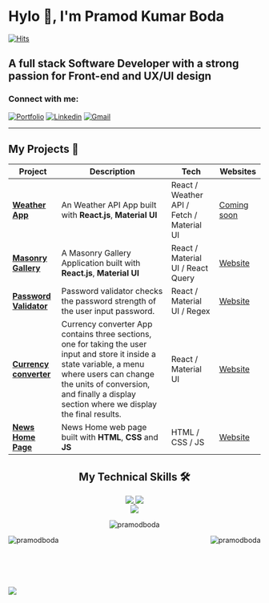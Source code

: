 <h1>Hylo 👋, I'm Pramod Kumar Boda</h2>

<!--
[![MasterHead](https://assets-global.website-files.com/615e270f23c94c3fc683f12c/65574b11974bd4efd9b4b78f_Meedan_Why%20is%20media%20literacy%20so%20important__Banner.png)](https://www.linkedin.com/in/pramodkumarboda/) -->
<a href="https://hits.sh/github.com//pramodboda/pramodboda"><img alt="Hits" src="https://hits.sh/github.com/pramodboda/pramodboda.svg?label=Profile%20views&color=355C7D&labelColor=4083e9"/></a>

<h2 style="border-bottom:0">A full stack Software Developer with a strong passion for Front-end and UX/UI design</h2>
<h3 align="left">Connect with me:</h3>
<p dir="auto"><a href="#" rel="nofollow"><img src="https://camo.githubusercontent.com/fae3635897d8d5c1877d5fb1a2ca5d09caa44f2843061380f1635b48fa0f1212/68747470733a2f2f696d672e736869656c64732e696f2f62616467652f506f7274666f6c696f2d3433333863613f7374796c653d666f722d7468652d6261646765266c6f676f3d506f7274666f6c696f266c6f676f436f6c6f723d7768697465" alt="Portfolio" title="Portfolio" data-canonical-src="https://img.shields.io/badge/Portfolio-4338ca?style=for-the-badge&amp;logo=Portfolio&amp;logoColor=white" style="max-width: 100%;"></a>
<a href="https://www.linkedin.com/in/pramodkumarboda/" rel="nofollow" target="_blank"><img src="https://camo.githubusercontent.com/a239709e5b580a3adec6f8df83f2d9742cffd66da30636ac6f3e762a179c0479/68747470733a2f2f696d672e736869656c64732e696f2f62616467652f2d4c696e6b6564696e2d696e666f726d6174696f6e616c3f7374796c653d666f722d7468652d6261646765266c6f676f3d6c696e6b6564696e266c6f676f436f6c6f723d776869746526636f6c6f723d303037326231" alt="Linkedin" title="Linkedin" data-canonical-src="https://img.shields.io/badge/-Linkedin-informational?style=for-the-badge&amp;logo=linkedin&amp;logoColor=white&amp;color=0072b1" style="max-width: 100%;"></a>
<a href="mailto:pramodkumarboda@gmail.com"><img src="https://camo.githubusercontent.com/eb84c47221440979a1edf751a66d5fa4b53ecf4ee0275656d8af52ca455b97be/68747470733a2f2f696d672e736869656c64732e696f2f62616467652f476d61696c2d4444343033323f7374796c653d666f722d7468652d6261646765266c6f676f3d676d61696c266c6f676f436f6c6f723d7768697465" alt="Gmail" data-canonical-src="https://img.shields.io/badge/Gmail-DD4032?style=for-the-badge&amp;logo=gmail&amp;logoColor=white" style="max-width: 100%;"></a>
</p>
<hr/>
<h2>My Projects 🚀</h2>
<table>
<thead>
<tr>
<th>Project</th>
<th>Description</th>
<th>Tech</th>
<th>Websites</th>
</tr>
</thead>
<tbody>
  
<tr>
<td><a href="#"><strong>Weather App</strong></a></td>
<td>An Weather API App built with <strong>React.js</strong>, <strong>Material UI</strong></td>
<td>React / Weather API / Fetch / Material UI</td>
<td><a href="#" rel="nofollow">Coming soon</a></td>
</tr>
  
  <tr>
<td><a target="_blank" href="https://github.com/pramodboda/unsplash-masonry-gallery.git"><strong>Masonry Gallery </strong></a></td>
<td>A Masonry Gallery Application built with <strong>React.js</strong>, <strong>Material UI</strong> </td>
<td>React / Material UI / React Query</td>
<td><a target="_blank" href="https://masonry-mui.vercel.app" >Website</a></td>
</tr>
  
  <tr>
<td><a target="_blank" href="https://github.com/pramodboda/password-validator-reactjs.git"><strong>Password Validator</strong></a></td>
<td>Password validator checks the password strength of the user input password.</td>
<td>React / Material UI / Regex</td>
<td><a target="_blank" href="https://password-validator-reactjs.vercel.app" >Website</a></td>
</tr>

  <tr>
    <td><a target="_blank" href="https://github.com/pramodboda/currency-converter-reactjs"><strong>Currency converter</strong></a></td>
    <td>Currency converter App contains three sections, one for taking the user input and store it inside a state variable, a menu where users can change the units of conversion, and finally a display section where we display the final results.</td>
    <td>React / Material UI</td>
    <td><a target="_blank" href="https://currency-converter-reactjs-amber.vercel.app" >Website</a></td>
  </tr>
  
  <tr>
<td><a target="_blank" href="https://github.com/pramodboda/news-homepage-fm.git"><strong>News Home Page</strong></a></td>
<td>News Home web page built with <strong>HTML</strong>, <strong>CSS</strong> and <strong>JS</strong> </td>
<td>HTML / CSS / JS</td>
<td><a target="_blank" href="https://pramodboda.github.io/news-homepage-fm/" >Website</a></td>
</tr>


</tbody>
</table>

<div align="center">
  <h2 class="heading-element" dir="auto"><strong>My Technical Skills</strong> 🛠</h2>
  <a href="https://skillicons.dev">
    <img src="https://skillicons.dev/icons?i=js,html,css,less,bootstrap,react,redux,jest,tailwind,materialui&amp;" />
    <img src="https://skillicons.dev/icons?i=d3,postman,nodejs,express,mysql,mongodb,deno,bun,firebase,azure,git,github&amp;" /><br/>
    <img src="https://skillicons.dev/icons?i=ps,ai,pr,figma&amp;" />
  </a>
  </a>
</div>



<div align="center">
  <p>
  <img  src="https://github-readme-stats.vercel.app/api/top-langs?username=pramodboda&show_icons=true&locale=en&layout=compact" alt="pramodboda" /></p>
</div>
<p><img align="left" src="https://github-readme-stats.vercel.app/api?username=pramodboda&show_icons=true&locale=en" alt="pramodboda" /></p>

<p><img align="right" src="https://github-readme-streak-stats.herokuapp.com/?user=pramodboda&" alt="pramodboda" /></p>
<br/>
<br/>
<br/>
<br/>
<br/>
<br/>

<img src="https://assets-global.website-files.com/615e270f23c94c3fc683f12c/65574b11974bd4efd9b4b78f_Meedan_Why%20is%20media%20literacy%20so%20important__Banner.png"/>
